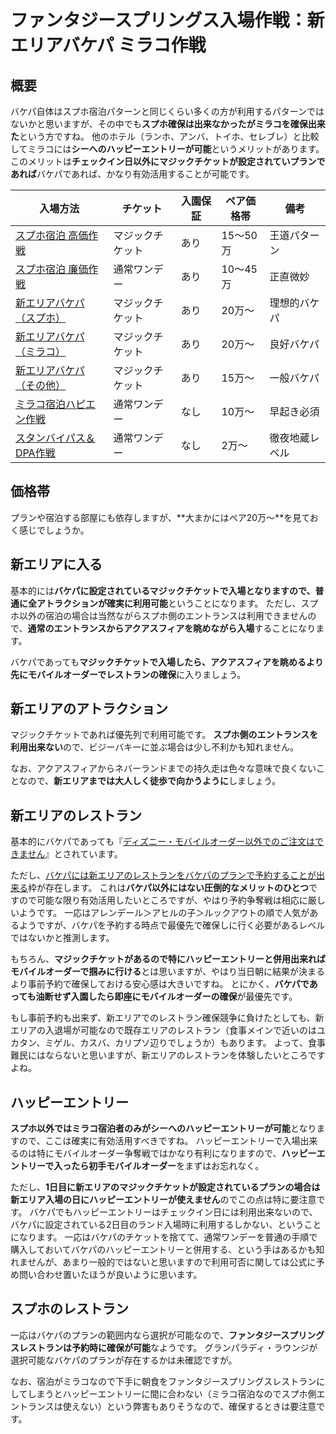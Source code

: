 # ファンタジースプリングス入場作戦：新エリアバケパ ミラコ作戦

## 概要

バケパ自体はスプホ宿泊パターンと同じくらい多くの方が利用するパターンではないかと思いますが、その中でも**スプホ確保は出来なかったがミラコを確保出来た**という方ですね。
他のホテル（ランホ、アンバ、トイホ、セレブレ）と比較してミラコには**シーへのハッピーエントリーが可能**というメリットがあります。
このメリットは**チェックイン日以外にマジックチケットが設定されていプランであれば**バケパであれば、かなり有効活用することが可能です。

| 入場方法 | チケット | 入園保証 | ペア価格帯 | 備考 |
| ------------- | ------------- | ------------- | ------------- | ------------- |
| [スプホ宿泊 高価作戦](./fsh_plan_fsh_exp.md)    | マジックチケット | あり | 15～50万 | 王道パターン |
| [スプホ宿泊 廉価作戦](./fsh_plan_fsh_rsn.md)    | 通常ワンデー     | あり | 10～45万 | 正直微妙 |
| [新エリアバケパ（スプホ）](./fsh_plan_vp_fsh.md)| マジックチケット | あり | 20万～ | 理想的バケパ |
| [新エリアバケパ（ミラコ）](./fsh_plan_vp_mrc.md)| マジックチケット | あり | 20万～ | 良好バケパ |
| [新エリアバケパ（その他）](./fsh_plan_vp_etc.md)| マジックチケット | あり | 15万～ | 一般バケパ |
| [ミラコ宿泊ハピエン作戦](./fsh_plan_mrc_he.md)  | 通常ワンデー     | なし | 10万～ | 早起き必須 |
| [スタンバイパス＆DPA作戦](./fsh_plan_sp_dpa.md) | 通常ワンデー     | なし | 2万～ | 徹夜地蔵レベル |


## 価格帯

プランや宿泊する部屋にも依存しますが、**大まかにはペア20万～**を見ておく感じでしょうか。

## 新エリアに入る

基本的には**バケパに設定されているマジックチケットで入場となりますので、普通に全アトラクションが確実に利用可能**ということになります。
ただし、スプホ以外の宿泊の場合は当然ながらスプホ側のエントランスは利用できませんので、**通常のエントランスからアクアスフィアを眺めながら入場**することになります。

バケパであっても**マジックチケットで入場したら、アクアスフィアを眺めるより先にモバイルオーダーでレストランの確保**に入りましょう。

## 新エリアのアトラクション

マジックチケットであれば優先列で利用可能です。
**スプホ側のエントランスを利用出来ない**ので、ビジーバキーに並ぶ場合は少し不利かも知れません。

なお、アクアスフィアからネバーランドまでの持久走は色々な意味で良くないことなので、**新エリアまでは大人しく徒歩で向かうように**しましょう。

## 新エリアのレストラン

基本的にバケパであっても『[ディズニー・モバイルオーダー以外でのご注文はできません](https://faq.tokyodisneyresort.jp/tdr/faq_detail.html?id=24450)』とされています。

ただし、[バケパには新エリアのレストランをバケパのプランで予約することが出来る](https://reserve.tokyodisneyresort.jp/news/detail/2488/?pagingNo=1)枠が存在します。
これは**バケパ以外にはない圧倒的なメリットのひとつ**ですので可能な限り有効活用したいところですが、やはり予約争奪戦は相応に厳しいようです。
一応はアレンデール＞アヒルの子＞ルックアウトの順で人気があるようですが、バケパを予約する時点で最優先で確保しに行く必要があるレベルではないかと推測します。

もちろん、**マジックチケットがあるので特にハッピーエントリーと併用出来ればモバイルオーダーで掴みに行ける**とは思いますが、やはり当日朝に結果が決まるより事前予約で確保しておける安心感は大きいですね。
とにかく、**バケパであっても油断せず入園したら即座にモバイルオーダーの確保**が最優先です。

もし事前予約も出来ず、新エリアでのレストラン確保競争に負けたとしても、新エリアの入退場が可能なので既存エリアのレストラン（食事メインで近いのはユカタン、ミゲル、カスバ、カリプソ辺りでしょうか）もあります。
よって、食事難民にはならないと思いますが、新エリアのレストランを体験したいところですよね。

## ハッピーエントリー

**スプホ以外ではミラコ宿泊者のみがシーへのハッピーエントリーが可能**となりますので、ここは確実に有効活用すべきですね。
ハッピーエントリーで入場出来るのは特にモバイルオーダー争奪戦ではかなり有利になりますので、**ハッピーエントリーで入ったら初手モバイルオーダー**をまずはお忘れなく。

ただし、**1日目に新エリアのマジックチケットが設定されているプランの場合は新エリア入場の日にハッピーエントリーが使えません**のでこの点は特に要注意です。
バケパでもハッピーエントリーはチェックイン日には利用出来ないので、バケパに設定されている2日目のランド入場時に利用するしかない、ということになります。
一応はバケパのチケットを捨てて、通常ワンデーを普通の手順で購入しておいてバケパのハッピーエントリーと併用する、という手はあるかも知れませんが、あまり一般的ではないと思いますので利用可否に関しては公式に予め問い合わせ置いたほうが良いように思います。

## スプホのレストラン

一応はバケパのプランの範囲内なら選択が可能なので、**ファンタジースプリングスレストランは予約時に確保が可能**なようです。
グランパラディ・ラウンジが選択可能なバケパのプランが存在するかは未確認ですが。

なお、宿泊がミラコなので下手に朝食をファンタジースプリングスレストランにしてしまうとハッピーエントリーに間に合わない（ミラコ宿泊なのでスプホ側エントランスは使えない）という弊害もありそうなので、確保するときは要注意です。

